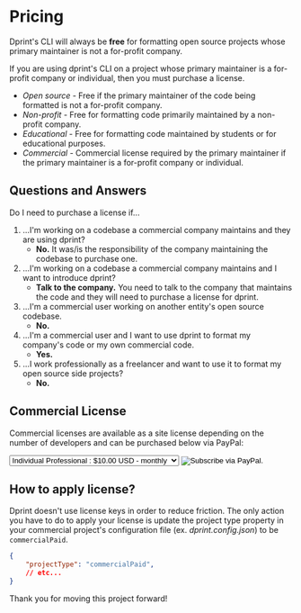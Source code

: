 # Pricing

Dprint's CLI will always be **free** for formatting open source projects whose primary maintainer is not a for-profit company.

If you are using dprint's CLI on a project whose primary maintainer is a for-profit company or individual, then you must purchase a license.

* *Open source* - Free if the primary maintainer of the code being formatted is not a for-profit company.
* *Non-profit* - Free for formatting code primarily maintained by a non-profit company.
* *Educational* - Free for formatting code maintained by students or for educational purposes.
* *Commercial* - Commercial license required by the primary maintainer if the primary maintainer is a for-profit company or individual.

## Questions and Answers

Do I need to purchase a license if...

1. ...I'm working on a codebase a commercial company maintains and they are using dprint?
    * **No.** It was/is the responsibility of the company maintaining the codebase to purchase one.
2. ...I'm working on a codebase a commercial company maintains and I want to introduce dprint?
    * **Talk to the company.** You need to talk to the company that maintains the code and they will need to purchase a license for dprint.
3. ...I'm a commercial user working on another entity's open source codebase.
    * **No.**
4. ...I'm a commercial user and I want to use dprint to format my company's code or my own commercial code.
    * **Yes.**
5. ...I work professionally as a freelancer and want to use it to format my open source side projects?
    * **No.**

## Commercial License

Commercial licenses are available as a site license depending on the number of developers and can be purchased below via PayPal:

<form id="pricing" action="https://www.paypal.com/cgi-bin/webscr" method="post" target="_top">
    <input type="hidden" name="cmd" value="_s-xclick">
    <input type="hidden" name="hosted_button_id" value="TN2W2MPLF5MBU">
    <input type="hidden" name="on0" value="">
    <select name="os0">
        <option value="Individual Professional">Individual Professional : $10.00 USD - monthly</option>
        <option value="Small Team (2-10)">Small Team (2-10) : $25.00 USD - monthly</option>
        <option value="Medium Team (11-25)">Medium Team (11-25) : $75.00 USD - monthly</option>
        <option value="Large Team (26-50)">Large Team (26-50) : $150.00 USD - monthly</option>
        <option value="Large Company (50+)">Large Company (50+) : $500.00 USD - monthly</option>
    </select>
    <input type="hidden" name="currency_code" value="USD">
    <input id="pricing-subscribe" type="image" src="/images/subscribe.png" border="0" name="submit" alt="Subscribe via PayPal.">
    <img alt="" border="0" src="https://www.paypalobjects.com/en_US/i/scr/pixel.gif" width="1" height="1">
</form>

## How to apply license?

Dprint doesn't use license keys in order to reduce friction. The only action you have to do to apply your license is update the project type property in your commercial project's configuration file (ex. *dprint.config.json*) to be `commercialPaid`.

```json
{
    "projectType": "commercialPaid",
    // etc...
}
```

Thank you for moving this project forward!
